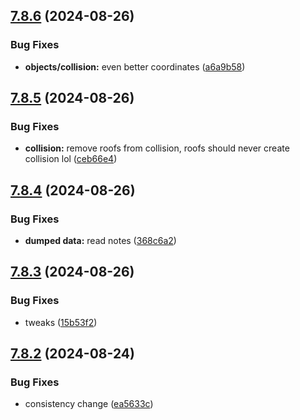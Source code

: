 ## [7.8.6](https://github.com/Torwent/SRL-T/compare/v7.8.5...v7.8.6) (2024-08-26)


### Bug Fixes

* **objects/collision:** even better coordinates ([a6a9b58](https://github.com/Torwent/SRL-T/commit/a6a9b58ce27155c09c4536da73286d1e131152df))



## [7.8.5](https://github.com/Torwent/SRL-T/compare/v7.8.4...v7.8.5) (2024-08-26)


### Bug Fixes

* **collision:** remove roofs from collision, roofs should never create collision lol ([ceb66e4](https://github.com/Torwent/SRL-T/commit/ceb66e436f33ad713de98c32a80dadbae2217f1a))



## [7.8.4](https://github.com/Torwent/SRL-T/compare/v7.8.3...v7.8.4) (2024-08-26)


### Bug Fixes

* **dumped data:** read notes ([368c6a2](https://github.com/Torwent/SRL-T/commit/368c6a2f9a74ce9e6abc449c8946866183360e59))



## [7.8.3](https://github.com/Torwent/SRL-T/compare/v7.8.2...v7.8.3) (2024-08-26)


### Bug Fixes

* tweaks ([15b53f2](https://github.com/Torwent/SRL-T/commit/15b53f244bc21ce8d67e97ed9eb1f62a1f907590))



## [7.8.2](https://github.com/Torwent/SRL-T/compare/v7.8.1...v7.8.2) (2024-08-24)


### Bug Fixes

* consistency change ([ea5633c](https://github.com/Torwent/SRL-T/commit/ea5633ca5d77400421fa173f7b63ea79712fe26e))



